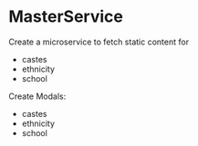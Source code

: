 # MasterService

Create a microservice to fetch static content for
- castes
- ethnicity
- school


Create Modals:
- castes
- ethnicity
- school